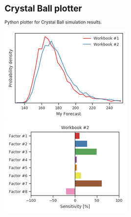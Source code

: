 # Crystal Ball plotter
Python plotter for Crystal Ball simulation results. 

![Distribution plot][dist]
![Sensitivity plot][sens]

[dist]: distribution.png
[sens]: sensitivity.png
